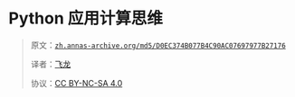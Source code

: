 # Python 应用计算思维

> 原文：[`zh.annas-archive.org/md5/D0EC374B077B4C90AC07697977B27176`](https://zh.annas-archive.org/md5/D0EC374B077B4C90AC07697977B27176)
> 
> 译者：[飞龙](https://github.com/wizardforcel)
> 
> 协议：[CC BY-NC-SA 4.0](http://creativecommons.org/licenses/by-nc-sa/4.0/)